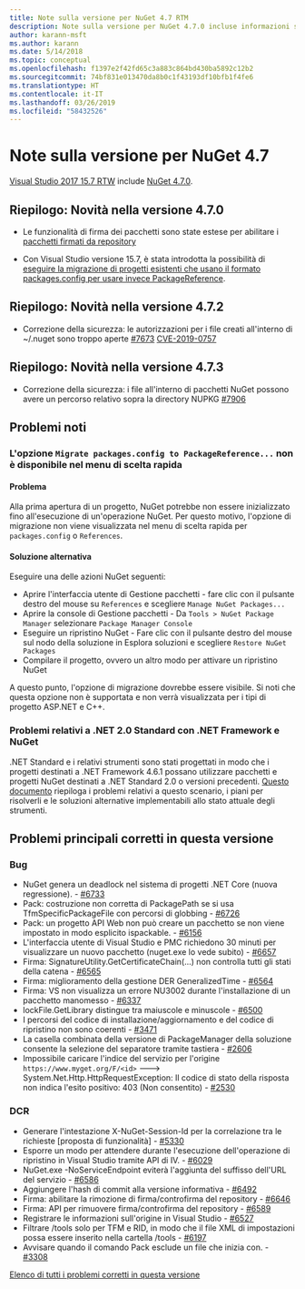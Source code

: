 ```yaml
---
title: Note sulla versione per NuGet 4.7 RTM
description: Note sulla versione per NuGet 4.7.0 incluse informazioni su problemi noti, correzioni di bug e DCR.
author: karann-msft
ms.author: karann
ms.date: 5/14/2018
ms.topic: conceptual
ms.openlocfilehash: f1397e2f42fd65c3a883c864bd430ba5892c12b2
ms.sourcegitcommit: 74bf831e013470da8b0c1f43193df10bfb1f4fe6
ms.translationtype: HT
ms.contentlocale: it-IT
ms.lasthandoff: 03/26/2019
ms.locfileid: "58432526"
---
```

# <a name="nuget-47-release-notes"></a>Note sulla versione per NuGet 4.7

[Visual Studio 2017 15.7 RTW](https://www.visualstudio.com/news/releasenotes/vs2017-relnotes) include [NuGet 4.7.0](https://dist.nuget.org/win-x86-commandline/v4.7.0/nuget.exe).

## <a name="summary-whats-new-in-470"></a>Riepilogo: Novità nella versione 4.7.0

* Le funzionalità di firma dei pacchetti sono state estese per abilitare i [pacchetti firmati da repository](https://github.com/NuGet/Home/wiki/Repository-Signatures)

* Con Visual Studio versione 15.7, è stata introdotta la possibilità di [eseguire la migrazione di progetti esistenti che usano il formato packages.config per usare invece PackageReference](https://docs.microsoft.com/en-us/nuget/reference/migrate-packages-config-to-package-reference).

## <a name="summary-whats-new-in-472"></a>Riepilogo: Novità nella versione 4.7.2

* Correzione della sicurezza: le autorizzazioni per i file creati all'interno di ~/.nuget sono troppo aperte [#7673](https://github.com/NuGet/Home/issues/7673) [CVE-2019-0757](https://portal.msrc.microsoft.com/en-us/security-guidance/advisory/CVE-2019-0757)

## <a name="summary-whats-new-in-473"></a>Riepilogo: Novità nella versione 4.7.3

* Correzione della sicurezza: i file all'interno di pacchetti NuGet possono avere un percorso relativo sopra la directory NUPKG [#7906](https://github.com/NuGet/Home/issues/7906)

## <a name="known-issues"></a>Problemi noti

### <a name="the-migrate-packagesconfig-to-packagereference-option-is-not-available-in-the-right-click-context-menu"></a>L'opzione `Migrate packages.config to PackageReference...` non è disponibile nel menu di scelta rapida

#### <a name="issue"></a>Problema

Alla prima apertura di un progetto, NuGet potrebbe non essere inizializzato fino all'esecuzione di un'operazione NuGet. Per questo motivo, l'opzione di migrazione non viene visualizzata nel menu di scelta rapida per `packages.config` o `References`.

#### <a name="workaround"></a>Soluzione alternativa

Eseguire una delle azioni NuGet seguenti:
* Aprire l'interfaccia utente di Gestione pacchetti - fare clic con il pulsante destro del mouse su `References` e scegliere `Manage NuGet Packages...`
* Aprire la console di Gestione pacchetti - Da `Tools > NuGet Package Manager` selezionare `Package Manager Console`
* Eseguire un ripristino NuGet - Fare clic con il pulsante destro del mouse sul nodo della soluzione in Esplora soluzioni e scegliere `Restore NuGet Packages`
* Compilare il progetto, ovvero un altro modo per attivare un ripristino NuGet

A questo punto, l'opzione di migrazione dovrebbe essere visibile. Si noti che questa opzione non è supportata e non verrà visualizzata per i tipi di progetto ASP.NET e C++.

### <a name="issues-with-net-standard-20-with-net-framework--nuget"></a>Problemi relativi a .NET 2.0 Standard con .NET Framework e NuGet

.NET Standard e i relativi strumenti sono stati progettati in modo che i progetti destinati a .NET Framework 4.6.1 possano utilizzare pacchetti e progetti NuGet destinati a .NET Standard 2.0 o versioni precedenti. [Questo documento](https://github.com/dotnet/standard/issues/481) riepiloga i problemi relativi a questo scenario, i piani per risolverli e le soluzioni alternative implementabili allo stato attuale degli strumenti.

## <a name="top-issues-fixed-in-this-release"></a>Problemi principali corretti in questa versione

### <a name="bugs"></a>Bug

* NuGet genera un deadlock nel sistema di progetti .NET Core (nuova regressione). - [#6733](https://github.com/NuGet/Home/issues/6733)
* Pack: costruzione non corretta di PackagePath se si usa TfmSpecificPackageFile con percorsi di globbing - [#6726](https://github.com/NuGet/Home/issues/6726)
* Pack: un progetto API Web non può creare un pacchetto se non viene impostato in modo esplicito ispackable. - [#6156](https://github.com/NuGet/Home/issues/6156)
* L'interfaccia utente di Visual Studio e PMC richiedono 30 minuti per visualizzare un nuovo pacchetto (nuget.exe lo vede subito) - [#6657](https://github.com/NuGet/Home/issues/6657)
* Firma:  SignatureUtility.GetCertificateChain(...) non controlla tutti gli stati della catena - [#6565](https://github.com/NuGet/Home/issues/6565)
* Firma: miglioramento della gestione DER GeneralizedTime - [#6564](https://github.com/NuGet/Home/issues/6564)
* Firma: VS non visualizza un errore NU3002 durante l'installazione di un pacchetto manomesso - [#6337](https://github.com/NuGet/Home/issues/6337)
* lockFile.GetLibrary distingue tra maiuscole e minuscole - [#6500](https://github.com/NuGet/Home/issues/6500)
* I percorsi del codice di installazione/aggiornamento e del codice di ripristino non sono coerenti - [#3471](https://github.com/NuGet/Home/issues/3471)
* La casella combinata della versione di PackageManager della soluzione consente la selezione del separatore tramite tastiera - [#2606](https://github.com/NuGet/Home/issues/2606)
* Impossibile caricare l'indice del servizio per l'origine `https://www.myget.org/F/<id>` ---> System.Net.Http.HttpRequestException: Il codice di stato della risposta non indica l'esito positivo: 403 (Non consentito) - [#2530](https://github.com/NuGet/Home/issues/2530)

### <a name="dcrs"></a>DCR

* Generare l'intestazione X-NuGet-Session-Id per la correlazione tra le richieste [proposta di funzionalità] - [#5330](https://github.com/NuGet/Home/issues/5330)
* Esporre un modo per attendere durante l'esecuzione dell'operazione di ripristino in Visual Studio tramite API di IV. - [#6029](https://github.com/NuGet/Home/issues/6029)
* NuGet.exe -NoServiceEndpoint eviterà l'aggiunta del suffisso dell'URL del servizio - [#6586](https://github.com/NuGet/Home/issues/6586)
* Aggiungere l'hash di commit alla versione informativa - [#6492](https://github.com/NuGet/Home/issues/6492)
* Firma: abilitare la rimozione di firma/controfirma del repository - [#6646](https://github.com/NuGet/Home/issues/6646)
* Firma:  API per rimuovere firma/controfirma del repository - [#6589](https://github.com/NuGet/Home/issues/6589)
* Registrare le informazioni sull'origine in Visual Studio - [#6527](https://github.com/NuGet/Home/issues/6527)
* Filtrare /tools solo per TFM e RID, in modo che il file XML di impostazioni possa essere inserito nella cartella /tools - [#6197](https://github.com/NuGet/Home/issues/6197)
* Avvisare quando il comando Pack esclude un file che inizia con.  - [#3308](https://github.com/NuGet/Home/issues/3308)

[Elenco di tutti i problemi corretti in questa versione](https://github.com/NuGet/Home/issues?q=is%3Aissue+is%3Aclosed+milestone%3A%224.7")
